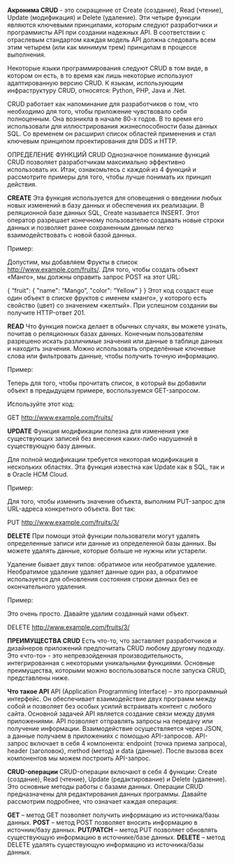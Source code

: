 **Акронима CRUD** - это сокращение от Create (создание), Read (чтение), Update (модификация) и Delete (удаление). Эти четыре функции являются ключевыми принципами, которым следуют разработчики и программисты API при создании надежных API. В соответствии с отраслевым стандартом каждая модель API должна следовать всем этим четырем (или как минимум трем) принципам в процессе выполнения.

Некоторые языки программирования следуют CRUD в том виде, в котором он есть, в то время как лишь некоторые используют адаптированную версию CRUD. К языкам, использующим инфраструктуру CRUD, относятся: Python, PHP, Java и .Net.

CRUD работает как напоминание для разработчиков о том, что необходимо для того, чтобы приложение чувствовало себя полноценным. Она возникла в начале 80-х годов. В то время его использовали для иллюстрирования жизнеспособности базы данных SQL. Со временем он расширил список областей применения и стал ключевым принципом проектирования для DDS и HTTP.

ОПРЕДЕЛЕНИЕ ФУНКЦИЙ CRUD
Однозначное понимание функций CRUD позволяет разработчикам максимально эффективно использовать их. Итак, ознакомьтесь с каждой из 4 функций и рассмотрите примеры для того, чтобы лучше понимать их принцип действия.

**CREATE**
Эта функция используется для оповещения о введении любых новых изменений в базу данных и обеспечения их реализации. В реляционной базе данных SQL, Create называется INSERT. Этот оператор разрешает конечному пользователю создавать новые строки данных и позволяет ранее сохраненным данным легко взаимодействовать с новой базой данных.

Пример:

Допустим, мы добавляем Фрукты в список http://www.example.com/fruits/. Для того, чтобы создать объект «Манго», мы должны оправить запрос POST на этот URL:

{
  “fruit": {
    "name": “Mango”,
    "color": “Yellow”
  }
}
Этот код создаст еще один объект в списке фруктов с именем «манго», у которого есть свойство (цвет) со значением «желтый». При успешном создании вы получите HTTP-ответ 201.

**READ**
Что функция поиска делает в обычных случаях, вы можете узнать, почитав о реляционных базах данных. Конечным пользователям разрешено искать различимые значения или данные в таблице данных и находить значения. Можно использовать определённые ключевые слова или фильтровать данные, чтобы получить точную информацию.

Пример:

Теперь для того, чтобы прочитать список, в который вы добавили объект в предыдущем примере, воспользуемся GET-запросом.

Используйте этот код:

GET http://www.example.com/fruits/

**UPDATE**
Функция модификации полезна для изменения уже существующих записей без внесения каких-либо нарушений в существующую базу данных.

Для полной модификации требуется некоторая модификация в нескольких областях. Эта функция известна как Update как в SQL, так и в Oracle HCM Cloud.

Пример:

Для того, чтобы изменить значение объекта, выполним PUT-запрос для URL-адреса конкретного объекта. Вот так:

PUT http://www.example.com/fruits/3/

**DELETE**
При помощи этой функции пользователи могут удалять определенные записи или данные из определенной базы данных. Вы можете удалять данные, которые больше не нужны или устарели.

Удаление бывает двух типов: обратимое или необратимое удаление. Необратимое удаление удаляет данные один раз, а обратимое используется для обновления состояния строки данных без ее окончательного удаления.

Пример:

Это очень просто. Давайте удалим созданный нами объект.

DELETE http://www.example.com/fruits/3/

**ПРЕИМУЩЕСТВА CRUD**
Есть что-то, что заставляет разработчиков и дизайнеров приложений предпочитать CRUD любому другому подходу. Это «что-то» - это непревзойденная производительность, интегрированная с некоторыми уникальными функциями. Основные преимущества, которыми можно воспользоваться после запуска CRUD, представлены ниже.

**Что такое API**
API (Application Programming Interface) – это программный интерфейс. Он обеспечивает взаимодействие двух программ между собой и позволяет без особых усилий встраивать контент с любого сайта. Основной задачей API является создание связи между двумя приложениями. API позволяет отправлять запросы на передачу или получение информации. Взаимодействие осуществляется через JSON, а данные получаем в приложениях с помощью API-запросов. API-запрос включает в себя 4 компонента: endpoint (точка приема запроса), header (заголовок), method (метод) и data (данные). После вызова всех компонентов мы можем построить API-запрос.

**CRUD-операции**
CRUD-операции включают в себя 4 функции: Create (создание), Read (чтение), Update (редактирование) и Delete (удаление). Это основные методы работы с базами данных. Операции CRUD предназначены для редактирования данных программы. Давайте рассмотрим подробнее, что означает каждая операция:

**GET** – метод GET позволяет получить информацию из источника/базы данных.
**POST** – метод POST позволяет вносить информацию в источник/базу данных.
**PUT/PATCH** – метод PUT позволяет обновлять существующую информацию в источнике/базе данных.
**DELETE** – метод DELETE удалять существующую информацию из источника/базы данных.